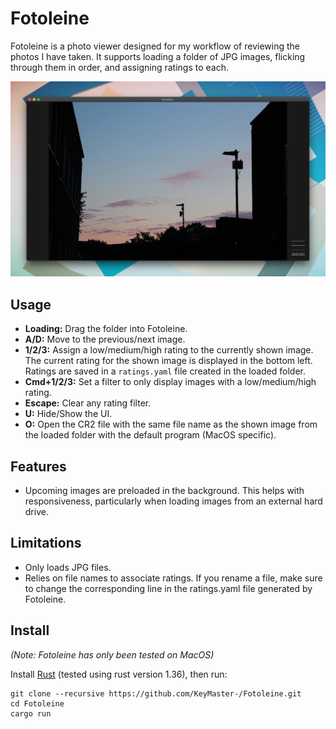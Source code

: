 # Fotoleine
Fotoleine is a photo viewer designed for my workflow of reviewing the photos I have taken.
It supports loading a folder of JPG images, flicking through them in order, and assigning ratings to each.

![Fotoleine screenshot](preview.jpg)

## Usage

- **Loading:** Drag the folder into Fotoleine.
- **A/D:** Move to the previous/next image.
- **1/2/3:** Assign a low/medium/high rating to the currently shown image. The current rating for the shown image is displayed in the bottom left. Ratings are saved in a `ratings.yaml` file created in the loaded folder.
- **Cmd+1/2/3:** Set a filter to only display images with a low/medium/high rating.
- **Escape:** Clear any rating filter.
- **U:** Hide/Show the UI.
- **O:** Open the CR2 file with the same file name as the shown image from the loaded folder with the default program (MacOS specific).

## Features
- Upcoming images are preloaded in the background. This helps with responsiveness, particularly when loading images from an external hard drive.

## Limitations
- Only loads JPG files.
- Relies on file names to associate ratings. If you rename a file, make sure to change the corresponding line in the ratings.yaml file generated by Fotoleine.

## Install
_(Note: Fotoleine has only been tested on MacOS)_

Install [Rust](https://www.rust-lang.org/tools/install) (tested using rust version 1.36), then run:
```
git clone --recursive https://github.com/KeyMaster-/Fotoleine.git
cd Fotoleine
cargo run
```